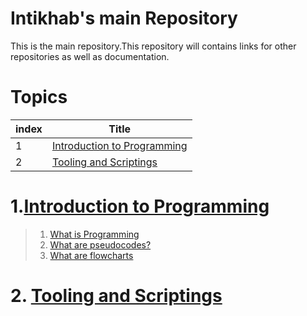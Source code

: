 # Intikhab's main Repository

This is the main repository.This repository will contains links for other repositories as well as documentation.

# Topics

| index | Title |
| -------|-------|
| 1 | [Introduction to Programming](#Introduction-to-Programming) |
| 2 | [Tooling and Scriptings]() |

# 1.[Introduction to Programming](knowledgebase/intro-to-programming/1-introduction-to-programming.md)

>1. [What is Programming](knowledgebase/intro-to-programming/1.1-what-is-programming.md)
>2. [What are pseudocodes?]()
>3. [What are flowcharts]()

# 2. [Tooling and Scriptings](#)

